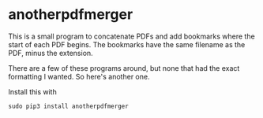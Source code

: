 # anotherpdfmerger

This is a small program to concatenate PDFs and add bookmarks where the
start of each PDF begins. The bookmarks have the same filename as the
PDF, minus the extension.

There are a few of these programs around, but none that had the exact
formatting I wanted. So here's another one.

Install this with

```
sudo pip3 install anotherpdfmerger
```
